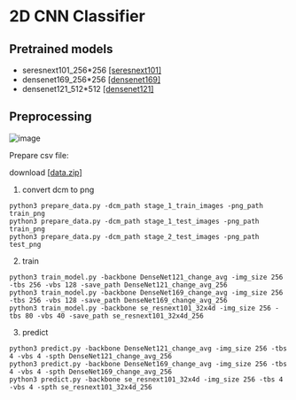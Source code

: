# 2D CNN Classifier

## Pretrained models
- seresnext101_256*256 [\[seresnext101\]](https://drive.google.com/open?id=18Py5eW1E4hSbTT6658IAjQjJGS28grdx)
- densenet169_256*256 [\[densenet169\]](https://drive.google.com/open?id=1vCsX12pMZxBmuGGNVnjFFiZ-5u5vD-h6)
- densenet121_512*512 [\[densenet121\]](https://drive.google.com/open?id=1o0ok-6I2hY1ygSWdZOKmSD84FsEpgDaa)

## Preprocessing
![image](https://github.com/SeuTao/RSNA2019_1st_place_solution/blob/master/docs/preprocessing.png)

Prepare csv file:

download [\[data.zip\]](https://drive.google.com/open?id=1buISR_b3HQDU4KeNc_DmvKTYJ1gvj5-3)


1. convert dcm to png
```
python3 prepare_data.py -dcm_path stage_1_train_images -png_path train_png
python3 prepare_data.py -dcm_path stage_1_test_images -png_path train_png
python3 prepare_data.py -dcm_path stage_2_test_images -png_path test_png
```

2. train

```
python3 train_model.py -backbone DenseNet121_change_avg -img_size 256 -tbs 256 -vbs 128 -save_path DenseNet121_change_avg_256
python3 train_model.py -backbone DenseNet169_change_avg -img_size 256 -tbs 256 -vbs 128 -save_path DenseNet169_change_avg_256
python3 train_model.py -backbone se_resnext101_32x4d -img_size 256 -tbs 80 -vbs 40 -save_path se_resnext101_32x4d_256
```

3. predict
```
python3 predict.py -backbone DenseNet121_change_avg -img_size 256 -tbs 4 -vbs 4 -spth DenseNet121_change_avg_256
python3 predict.py -backbone DenseNet169_change_avg -img_size 256 -tbs 4 -vbs 4 -spth DenseNet169_change_avg_256
python3 predict.py -backbone se_resnext101_32x4d -img_size 256 -tbs 4 -vbs 4 -spth se_resnext101_32x4d_256
```